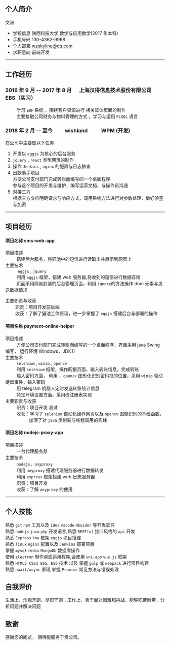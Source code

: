 ## 个人简介

文洲

- 学校信息 陕西科技大学 数学与应用数学(2017 年本科)
- 手机号码 130-4362-9968
- 个人邮箱 wzskyline@qq.com
- 求职意向 前端开发

---

## 工作经历

### 2016 年 9 月 -- 2017 年 8 月 &nbsp;&nbsp;&nbsp;&nbsp; 上海汉得信息技术股份有限公司 &nbsp;&nbsp;&nbsp;&nbsp; EBS（实习）

&nbsp;&nbsp;&nbsp;&nbsp; &nbsp;&nbsp;&nbsp;&nbsp;学习 `ERP` 系统 ，围绕客户资源进行 相关软体页面的制作  
&nbsp;&nbsp;&nbsp;&nbsp; &nbsp;&nbsp;&nbsp;&nbsp;主要接触公司财务与物料管理的方式 ，学习与运用 `PLSQL` 语言

### 2018 年 2 月 -- 至今 &nbsp;&nbsp;&nbsp;&nbsp;&nbsp;&nbsp;&nbsp;&nbsp; wishland &nbsp;&nbsp;&nbsp;&nbsp; &nbsp;&nbsp;&nbsp;&nbsp; WPM (开发)

在公司中主要做以下任务

1. 开发以 `eggjs` 为核心的后台服务
2. `jquery` , `react` 类型网页的制作
3. 操作 `Jenkins` , `nginx` 的配置与日志排查
4. 出款助手项目  
   方便公司支付部门完成转账而编写的一个桌面程序  
   参与这个项目的开发与维护，编写运营文档，与操作员沟通
5. 对接三方  
   根据三方文档明确请求与响应方式，调用系统方法进行对参数处理，做好验签与加密

---

## 项目经历

#### 项目名称 sms-web-app

项目描述  
&nbsp;&nbsp;&nbsp;&nbsp; &nbsp;&nbsp;&nbsp;&nbsp;搭建后台服务，将猫池中的短信进行读取出并展示到网页上  
主要技术  
&nbsp;&nbsp;&nbsp;&nbsp; &nbsp;&nbsp;&nbsp;&nbsp; `eggjs` , `jquery`  
&nbsp;&nbsp;&nbsp;&nbsp; &nbsp;&nbsp;&nbsp;&nbsp;利用 `eggjs` 框架，搭建 web 服务器,将收到的短信进行数据存储  
&nbsp;&nbsp;&nbsp;&nbsp; &nbsp;&nbsp;&nbsp;&nbsp;页面采用简易封装的后台管理页面，利用 `jquery`的方法操作 dom 元素与发送数据请求

主要职责与收获  
&nbsp;&nbsp;&nbsp;&nbsp;&nbsp;&nbsp;&nbsp;&nbsp;职责：项目开发前后端  
&nbsp;&nbsp;&nbsp;&nbsp;&nbsp;&nbsp;&nbsp;&nbsp;收获：了解了猫池工作原理，进一步掌握了 `eggjs` 搭建后台与部署的操作

#### 项目名称 payment-online-helper

项目描述  
&nbsp;&nbsp;&nbsp;&nbsp; &nbsp;&nbsp;&nbsp;&nbsp;方便公司支付部门完成转账而编写的一个桌面程序，界面采用 java Swing 编写， 运行环境 Windows，JDK11  
主要技术  
&nbsp;&nbsp;&nbsp;&nbsp; &nbsp;&nbsp;&nbsp;&nbsp;`selenium` , `winio` , `opencv`  
&nbsp;&nbsp;&nbsp;&nbsp; &nbsp;&nbsp;&nbsp;&nbsp;利用 `selenium` 框架，操作网银页面，输入转账信息，完成转账  
&nbsp;&nbsp;&nbsp;&nbsp; &nbsp;&nbsp;&nbsp;&nbsp;输入密码方面， 利用 ，`opencv` 图形化识别密码框的位置，采用 `winio` 驱动键盘事件，输入密码  
&nbsp;&nbsp;&nbsp;&nbsp; &nbsp;&nbsp;&nbsp;&nbsp;用 telegram 机器人定时发送转账统计信息  
&nbsp;&nbsp;&nbsp;&nbsp; &nbsp;&nbsp;&nbsp;&nbsp;特定环境设置方面，采用改注册表实现  
主要职责与收获  
&nbsp;&nbsp;&nbsp;&nbsp; &nbsp;&nbsp;&nbsp;&nbsp;职责：项目开发 测试  
&nbsp;&nbsp;&nbsp;&nbsp; &nbsp;&nbsp;&nbsp;&nbsp;收获：学习了 `selenium` 自动化操作网页以及 `opencv` 图像识别的基础函数，  
&nbsp;&nbsp;&nbsp;&nbsp; &nbsp;&nbsp;&nbsp;&nbsp; &nbsp;&nbsp; &nbsp;&nbsp; &nbsp;&nbsp; 加深了对 `java` 类封装与线程调用的实践

#### 项目名称 nodejs-proxy-app

项目描述  
&nbsp;&nbsp;&nbsp;&nbsp; &nbsp;&nbsp;&nbsp;&nbsp;一台代理服务器  
主要技术  
&nbsp;&nbsp;&nbsp;&nbsp; &nbsp;&nbsp;&nbsp;&nbsp;`nodejs`，`anyproxy`  
&nbsp;&nbsp;&nbsp;&nbsp; &nbsp;&nbsp;&nbsp;&nbsp;利用 `anyproxy` 搭建代理服务器进行数据转发  
&nbsp;&nbsp;&nbsp;&nbsp; &nbsp;&nbsp;&nbsp;&nbsp;利用 `express` 框架搭建 web 日志服务器  
&nbsp;&nbsp;&nbsp;&nbsp; &nbsp;&nbsp;&nbsp;&nbsp;职责：项目开发  
&nbsp;&nbsp;&nbsp;&nbsp; &nbsp;&nbsp;&nbsp;&nbsp;收获：了解 `anyproxy` 的使用

---

## 个人技能

熟悉 `git` `npm` 工具以及 `idea` `vscode` `Hbuider` 等开发软件  
熟悉 `nodejs` `java` `php` 开发语言,熟悉 `RESTful` 接口风格的 `api` 开发  
熟悉 `Express` `koa` 框架 `eggjs` 项目搭建  
熟悉 `linux` `nginx` 配置以及 `Jenkins` 部署项目  
掌握 `mysql` `redis` `MongoDb` 数据库操作  
使用 `electron` 制作桌面运用程序,会使用 `uni-app` `vue.js` 框架  
熟悉 `HTML5 CSS3 ES5、ES6` 技术 以及 掌握 `gulp` 或 `webpack` 进行项目构建  
熟悉 `await/async` 原理,掌握 `Promise` 常见方法与错误处理

## 自我评价

生活上，乐观开朗，尽职守则；工作上，勇于面对困难和挑战，能够吃苦耐劳，分析问题并解决问题

## 致谢

感谢您的阅览， 期待能服务于贵公司。
